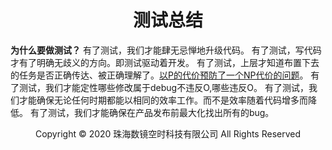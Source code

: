 # <center>测试总结</center>

**为什么要做测试？**
有了测试，我们才能肆无忌惮地升级代码。
有了测试，写代码才有了明确无歧义的方向。即测试驱动着开发。
有了测试，上层才知道布置下去的任务是否正确传达、被正确理解了。[以P的代价预防了一个NP代价的问题](https://www.guokr.com/article/437662/)。
有了测试，我们才能定性哪些修改属于debug不违反O,哪些违反O。
有了测试，我们才能确保无论任何时期都能以相同的效率工作。而不是效率随着代码增多而降低。
有了测试，我们才能确保在产品发布前最大化找出所有的bug。

<center> Copyright © 2020 珠海数镜空时科技有限公司 All Rights Reserved</center>